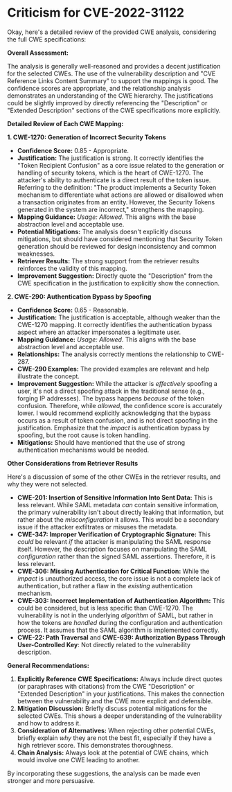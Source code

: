 # Criticism for CVE-2022-31122

Okay, here's a detailed review of the provided CWE analysis, considering the full CWE specifications:

**Overall Assessment:**

The analysis is generally well-reasoned and provides a decent justification for the selected CWEs.  The use of the vulnerability description and "CVE Reference Links Content Summary" to support the mappings is good. The confidence scores are appropriate, and the relationship analysis demonstrates an understanding of the CWE hierarchy.  The justifications could be slightly improved by directly referencing the "Description" or "Extended Description" sections of the CWE specifications more explicitly.

**Detailed Review of Each CWE Mapping:**

**1. CWE-1270: Generation of Incorrect Security Tokens**

*   **Confidence Score:** 0.85 - Appropriate.
*   **Justification:** The justification is strong. It correctly identifies the "Token Recipient Confusion" as a core issue related to the generation or handling of security tokens, which is the heart of CWE-1270. The attacker's ability to authenticate is a direct result of the token issue.  Referring to the definition: "The product implements a Security Token mechanism to differentiate what actions are allowed or disallowed when a transaction originates from an entity. However, the Security Tokens generated in the system are incorrect," strengthens the mapping.
*   **Mapping Guidance:** *Usage: Allowed*.  This aligns with the base abstraction level and acceptable use.
*   **Potential Mitigations:** The analysis doesn't explicitly discuss mitigations, but should have considered mentioning that Security Token generation should be reviewed for design inconsistency and common weaknesses.
*   **Retriever Results:** The strong support from the retriever results reinforces the validity of this mapping.
*   **Improvement Suggestion:** Directly quote the "Description" from the CWE specification in the justification to explicitly show the connection.

**2. CWE-290: Authentication Bypass by Spoofing**

*   **Confidence Score:** 0.65 - Reasonable.
*   **Justification:** The justification is acceptable, although weaker than the CWE-1270 mapping. It correctly identifies the authentication bypass aspect where an attacker impersonates a legitimate user.
*   **Mapping Guidance:** *Usage: Allowed*. This aligns with the base abstraction level and acceptable use.
*   **Relationships:** The analysis correctly mentions the relationship to CWE-287.
*   **CWE-290 Examples:** The provided examples are relevant and help illustrate the concept.
*   **Improvement Suggestion:** While the attacker is *effectively* spoofing a user, it's not a direct spoofing attack in the traditional sense (e.g., forging IP addresses). The bypass happens *because* of the token confusion. Therefore, while *allowed*, the confidence score is accurately lower. I would recommend explicitly acknowledging that the bypass occurs as a result of token confusion, and is not direct spoofing in the justification. Emphasize that the *impact* is authentication bypass by spoofing, but the root cause is token handling.
*   **Mitigations:** Should have mentioned that the use of strong authentication mechanisms would be needed.

**Other Considerations from Retriever Results**

Here's a discussion of some of the other CWEs in the retriever results, and why they were not selected.

*   **CWE-201: Insertion of Sensitive Information Into Sent Data:**  This is less relevant. While SAML metadata *can* contain sensitive information, the primary vulnerability isn't about directly leaking that information, but rather about the *misconfiguration* it allows. This would be a secondary issue if the attacker exfiltrates or misuses the metadata.
*   **CWE-347: Improper Verification of Cryptographic Signature:** This *could* be relevant *if* the attacker is manipulating the SAML response itself. However, the description focuses on manipulating the SAML *configuration* rather than the signed SAML assertions. Therefore, it is less relevant.
*   **CWE-306: Missing Authentication for Critical Function:** While the *impact* is unauthorized access, the core issue is not a complete lack of authentication, but rather a flaw in the *existing* authentication mechanism.
*   **CWE-303: Incorrect Implementation of Authentication Algorithm:** This could be considered, but is less specific than CWE-1270. The vulnerability is not in the underlying *algorithm* of SAML, but rather in how the tokens are *handled* during the configuration and authentication process. It assumes that the SAML algorithm is implemented correctly.
*   **CWE-22: Path Traversal** and **CWE-639: Authorization Bypass Through User-Controlled Key**: Not directly related to the vulnerability description.

**General Recommendations:**

1.  **Explicitly Reference CWE Specifications:** Always include direct quotes (or paraphrases with citations) from the CWE "Description" or "Extended Description" in your justifications. This makes the connection between the vulnerability and the CWE more explicit and defensible.
2.  **Mitigation Discussion:** Briefly discuss potential mitigations for the selected CWEs. This shows a deeper understanding of the vulnerability and how to address it.
3.  **Consideration of Alternatives:** When rejecting other potential CWEs, briefly explain *why* they are not the best fit, especially if they have a high retriever score. This demonstrates thoroughness.
4.  **Chain Analysis:** Always look at the potential of CWE chains, which would involve one CWE leading to another.

By incorporating these suggestions, the analysis can be made even stronger and more persuasive.